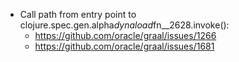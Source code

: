 
- Call path from entry point to clojure.spec.gen.alpha$dynaload$fn__2628.invoke():
    - https://github.com/oracle/graal/issues/1266
    - https://github.com/oracle/graal/issues/1681